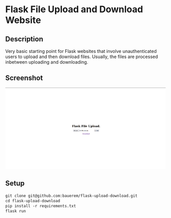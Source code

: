 # Flask File Upload and Download Website
## Description
Very basic starting point for Flask websites that involve unauthenticated users to upload and then download files.
Usually, the files are processed inbetween uploading and downloading.

## Screenshot
<img title="a title" alt="Alt text" src="flask-website-screenshot.png">

## Setup
	git clone git@github.com:bauerem/flask-upload-download.git
	cd flask-upload-download
	pip install -r requirements.txt
	flask run

